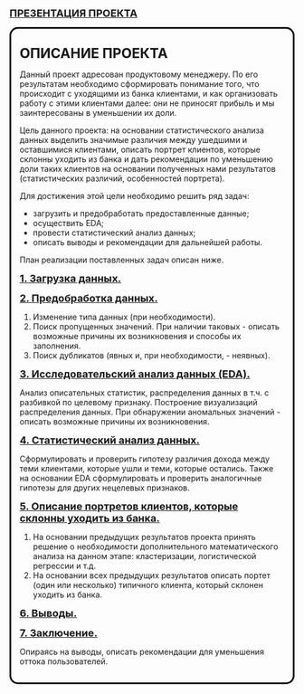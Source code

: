 <font size=+1><b> [ПРЕЗЕНТАЦИЯ ПРОЕКТА](https://disk.yandex.ru/i/z7yseXAS45KK6Q) </b></font>

<div style="border-radius: 15px; border: 3px solid black; padding: 15px;">
    
<font size=+2><b> ОПИСАНИЕ ПРОЕКТА </b></font>

Данный проект адресован продуктовому менеджеру. По его результатам необходимо сформировать понимание того, что происходит с уходящими из банка клиентами, и как организовать работу с этими клиентами далее: они не приносят прибыль и мы заинтересованы в уменьшении их доли.

Цель данного проекта: на основании статистического анализа данных выделить значимые различия между ушедшими и оставшимися клиентами, описать портрет клиентов, которые склонны уходить из банка и дать рекомендации по уменьшению доли таких клиентов на основании полученных нами результатов (статистических различий, особенностей портрета).

Для достижения этой цели необходимо решить ряд задач:
- загрузить и предобработать предоставленные данные;
- осуществить EDA;
- провести статистический анализ данных;
- описать выводы и рекомендации для дальнейшей работы.

План реализации поставленных задач описан ниже.    
    
<font size=+1><b><a name='load-2'> [1. Загрузка данных.](#load) </a></b></font>

<font size=+1><b><a name='prepare-2'> [2. Предобработка данных.](#prepare) </a></b></font>     

1. Изменение типа данных (при необходимости).
2. Поиск пропущенных значений. При наличии таковых - описать возможные причины их возникновения и способы их заполнения.
3. Поиск дубликатов (явных и, при необходимости, - неявных).    

<font size=+1><b><a name='eda-2'> [3. Исследовательский анализ данных (EDA).](#eda) </a></b></font> 
    
Анализ описательных статистик, распределения данных в т.ч. с разбивкой по целевому признаку. Построение визуализаций распределения данных. При обнаружении аномальных значений - описать возможные причины их возникновения.
    
<font size=+1><b><a name='stat-2'> [4. Статистический анализ данных.](#stat) </a></b></font> 

Сформулировать и проверить гипотезу различия дохода между теми клиентами, которые ушли и теми, которые остались. Также на основании EDA сформулировать и проверить аналогичные гипотезы для других нецелевых признаков.

<font size=+1><b><a name='cluster-2'> [5. Описание портретов клиентов, которые склонны уходить из банка.](#cluster) </a></b></font>    
    
1. На основании предыдущих результатов проекта принять решение о необходимости дополнительного математического анализа на данном этапе: кластеризации, логистической регрессии и т.д.
2. На основании всех предыдущих результатов описать портет (один или несколько) типичного клиента, который склонен уходить из банка.

<font size=+1><b><a name='summary-2'> [6. Выводы.](#summary) </a></b></font>    
    
<font size=+1><b><a name='conclusion-2'> [7. Заключение.](#conclusion) </a></b></font>   
    
Опираясь на выводы, описать рекомендации для уменьшения оттока пользователей.

</div>   
